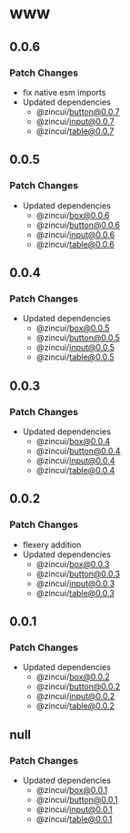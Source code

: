 # www

## 0.0.6

### Patch Changes

- fix native esm imports
- Updated dependencies
  - @zincui/button@0.0.7
  - @zincui/input@0.0.7
  - @zincui/table@0.0.7

## 0.0.5

### Patch Changes

- Updated dependencies
  - @zincui/box@0.0.6
  - @zincui/button@0.0.6
  - @zincui/input@0.0.6
  - @zincui/table@0.0.6

## 0.0.4

### Patch Changes

- Updated dependencies
  - @zincui/box@0.0.5
  - @zincui/button@0.0.5
  - @zincui/input@0.0.5
  - @zincui/table@0.0.5

## 0.0.3

### Patch Changes

- Updated dependencies
  - @zincui/box@0.0.4
  - @zincui/button@0.0.4
  - @zincui/input@0.0.4
  - @zincui/table@0.0.4

## 0.0.2

### Patch Changes

- flexery addition
- Updated dependencies
  - @zincui/box@0.0.3
  - @zincui/button@0.0.3
  - @zincui/input@0.0.3
  - @zincui/table@0.0.3

## 0.0.1

### Patch Changes

- Updated dependencies
  - @zincui/box@0.0.2
  - @zincui/button@0.0.2
  - @zincui/input@0.0.2
  - @zincui/table@0.0.2

## null

### Patch Changes

- Updated dependencies
  - @zincui/box@0.0.1
  - @zincui/button@0.0.1
  - @zincui/input@0.0.1
  - @zincui/table@0.0.1
